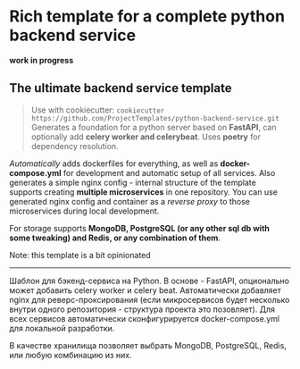 # Rich template for a complete python backend service

**work in progress**

## The ultimate backend service template

> Use with cookiecutter: `cookiecutter https://github.com/ProjectTemplates/python-backend-service.git`
Generates a foundation for a python server based on **FastAPI**, can optionally add **celery worker and celerybeat**. Uses **poetry** for dependency resolution.

*Automatically* adds dockerfiles for everything, as well as **docker-compose.yml** for development and automatic setup of all services. Also generates a simple nginx config - internal structure of the template supports creating **multiple microservices** in one repository. You can use generated nginx config and container as a *reverse proxy* to those microservices during local development.

For storage supports **MongoDB, PostgreSQL (or any other sql db with some tweaking) and Redis, or any combination of them**.

Note: this template is a bit opinionated

---

Шаблон для бэкенд-сервиса на Python. В основе - FastAPI, опционально может добавить celery worker и celery beat. Автоматически добавляет nginx для реверс-проксирования (если микросервисов будет несколько внутри одного репозитория - структура проекта это позовляет). Для всех сервисов автоматически сконфигурируется docker-compose.yml для локальной разработки.

В качестве хранилища позволяет выбрать MongoDB, PostgreSQL, Redis, или любую комбинацию из них.

